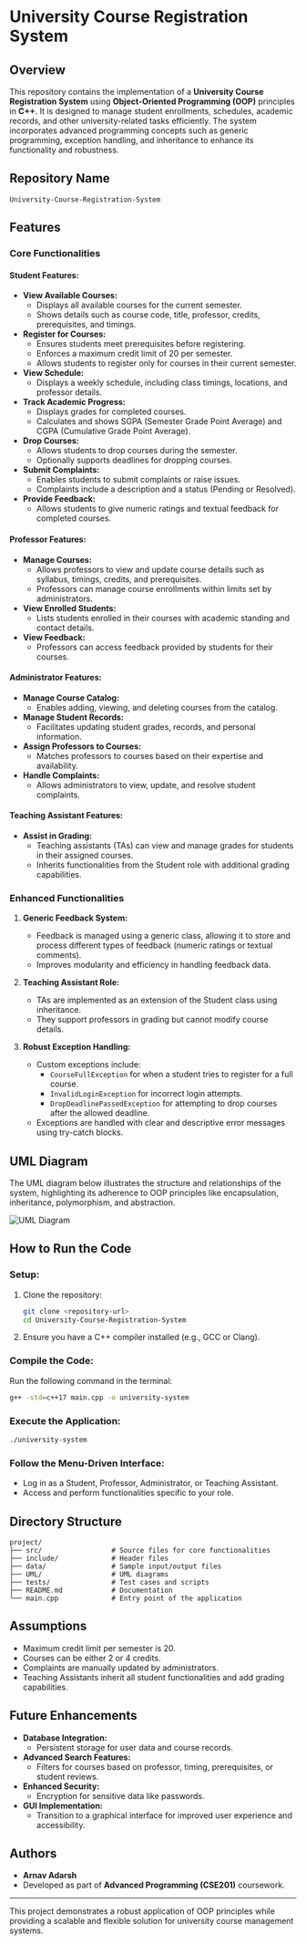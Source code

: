 # University Course Registration System

## Overview
This repository contains the implementation of a **University Course Registration System** using **Object-Oriented Programming (OOP)** principles in **C++**. It is designed to manage student enrollments, schedules, academic records, and other university-related tasks efficiently. The system incorporates advanced programming concepts such as generic programming, exception handling, and inheritance to enhance its functionality and robustness.

## Repository Name
`University-Course-Registration-System`

## Features
### Core Functionalities
#### Student Features:
- **View Available Courses:**
  - Displays all available courses for the current semester.
  - Shows details such as course code, title, professor, credits, prerequisites, and timings.
- **Register for Courses:**
  - Ensures students meet prerequisites before registering.
  - Enforces a maximum credit limit of 20 per semester.
  - Allows students to register only for courses in their current semester.
- **View Schedule:**
  - Displays a weekly schedule, including class timings, locations, and professor details.
- **Track Academic Progress:**
  - Displays grades for completed courses.
  - Calculates and shows SGPA (Semester Grade Point Average) and CGPA (Cumulative Grade Point Average).
- **Drop Courses:**
  - Allows students to drop courses during the semester.
  - Optionally supports deadlines for dropping courses.
- **Submit Complaints:**
  - Enables students to submit complaints or raise issues.
  - Complaints include a description and a status (Pending or Resolved).
- **Provide Feedback:**
  - Allows students to give numeric ratings and textual feedback for completed courses.

#### Professor Features:
- **Manage Courses:**
  - Allows professors to view and update course details such as syllabus, timings, credits, and prerequisites.
  - Professors can manage course enrollments within limits set by administrators.
- **View Enrolled Students:**
  - Lists students enrolled in their courses with academic standing and contact details.
- **View Feedback:**
  - Professors can access feedback provided by students for their courses.

#### Administrator Features:
- **Manage Course Catalog:**
  - Enables adding, viewing, and deleting courses from the catalog.
- **Manage Student Records:**
  - Facilitates updating student grades, records, and personal information.
- **Assign Professors to Courses:**
  - Matches professors to courses based on their expertise and availability.
- **Handle Complaints:**
  - Allows administrators to view, update, and resolve student complaints.

#### Teaching Assistant Features:
- **Assist in Grading:**
  - Teaching assistants (TAs) can view and manage grades for students in their assigned courses.
  - Inherits functionalities from the Student role with additional grading capabilities.

### Enhanced Functionalities
1. **Generic Feedback System:**
   - Feedback is managed using a generic class, allowing it to store and process different types of feedback (numeric ratings or textual comments).
   - Improves modularity and efficiency in handling feedback data.

2. **Teaching Assistant Role:**
   - TAs are implemented as an extension of the Student class using inheritance.
   - They support professors in grading but cannot modify course details.

3. **Robust Exception Handling:**
   - Custom exceptions include:
     - `CourseFullException` for when a student tries to register for a full course.
     - `InvalidLoginException` for incorrect login attempts.
     - `DropDeadlinePassedException` for attempting to drop courses after the allowed deadline.
   - Exceptions are handled with clear and descriptive error messages using try-catch blocks.

## UML Diagram
The UML diagram below illustrates the structure and relationships of the system, highlighting its adherence to OOP principles like encapsulation, inheritance, polymorphism, and abstraction.

![UML Diagram](Updated_UML.png)

## How to Run the Code
### Setup:
1. Clone the repository:
   ```bash
   git clone <repository-url>
   cd University-Course-Registration-System
   ```
2. Ensure you have a C++ compiler installed (e.g., GCC or Clang).

### Compile the Code:
Run the following command in the terminal:
```bash
g++ -std=c++17 main.cpp -o university-system
```

### Execute the Application:
```bash
./university-system
```

### Follow the Menu-Driven Interface:
- Log in as a Student, Professor, Administrator, or Teaching Assistant.
- Access and perform functionalities specific to your role.

## Directory Structure
```
project/
├── src/                 # Source files for core functionalities
├── include/             # Header files
├── data/                # Sample input/output files
├── UML/                 # UML diagrams
├── tests/               # Test cases and scripts
├── README.md            # Documentation
└── main.cpp             # Entry point of the application
```

## Assumptions
- Maximum credit limit per semester is 20.
- Courses can be either 2 or 4 credits.
- Complaints are manually updated by administrators.
- Teaching Assistants inherit all student functionalities and add grading capabilities.

## Future Enhancements
- **Database Integration:**
  - Persistent storage for user data and course records.
- **Advanced Search Features:**
  - Filters for courses based on professor, timing, prerequisites, or student reviews.
- **Enhanced Security:**
  - Encryption for sensitive data like passwords.
- **GUI Implementation:**
  - Transition to a graphical interface for improved user experience and accessibility.

## Authors
- **Arnav Adarsh**
- Developed as part of **Advanced Programming (CSE201)** coursework.

---
This project demonstrates a robust application of OOP principles while providing a scalable and flexible solution for university course management systems.

